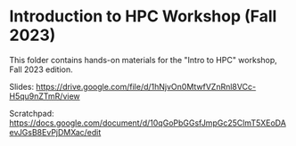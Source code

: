 Introduction to HPC Workshop (Fall 2023)
========================================

This folder contains hands-on materials for the "Intro to HPC" workshop,
Fall 2023 edition.

Slides:
https://drive.google.com/file/d/1hNjvOn0MtwfVZnRnl8VCc-H5qu9nZTmR/view

Scratchpad:
https://docs.google.com/document/d/10qGoPbGGsfJmpGc25ClmT5XEoDAevJGsB8EvPjDMXac/edit

